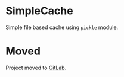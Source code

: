 # SimpleCache
Simple file based cache using `pickle` module.

# Moved
Project moved to [GitLab](https://gitlab.com/cprn/simplecache.git).
